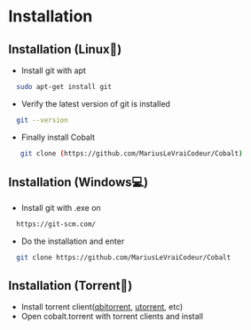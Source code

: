 # Installation
## Installation (Linux🐧)
- Install git with apt
```bash
  sudo apt-get install git
```
- Verify the latest version of git is installed
```bash
  git --version
```
- Finally install Cobalt
```bash
   git clone (https://github.com/MariusLeVraiCodeur/Cobalt)
```

## Installation (Windows💻)
- Install git with .exe on
```bash
  https://git-scm.com/
```
- Do the installation and enter
```bash
  git clone https://github.com/MariusLeVraiCodeur/Cobalt
```
## Installation (Torrent🌊)
- Install torrent client([qbitorrent](https://www.qbittorrent.org/download), [utorrent](https://www.utorrent.com/), etc)
- Open cobalt.torrent with torrent clients and install
